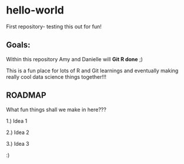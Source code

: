 # hello-world
First repository- testing this out for fun!


## Goals:  

Within this repository Amy and Danielle will **Git R done** ;) 

This is a fun place for lots of R and Git learnings and eventually making really cool data science things together!!!

## ROADMAP

What fun things shall we make in here???

1.) Idea 1

2.) Idea 2

3.) Idea 3 


:)



